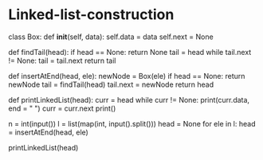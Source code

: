 # Linked-list-construction
class Box:
   def __init__(self, data):
       self.data = data
       self.next = None


      
def findTail(head):
   if head == None:
       return None
   tail = head
   while tail.next != None:
       tail = tail.next
   return tail


def insertAtEnd(head, ele):
   newNode = Box(ele)
   if head == None:
       return newNode
   tail = findTail(head)
   tail.next = newNode
   return head


def printLinkedList(head):
   curr = head
   while curr != None:
       print(curr.data, end = " ")
       curr = curr.next
   print()
      
n = int(input())
l = list(map(int, input().split()))
head = None
for ele in l:
   head = insertAtEnd(head, ele)
  
printLinkedList(head)
